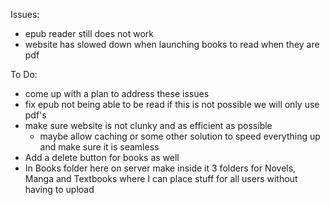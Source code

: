 Issues:
 - epub reader still does not work
 - website has slowed down when launching books to read when they are pdf 

To Do:
 - come up with a plan to address these issues
 - fix epub not being able to be read if this is not possible we will only use pdf's
 - make sure website is not clunky and as efficient as possible
    - maybe allow caching or some other solution to speed everything up and make sure it is seamless
 - Add a delete button for books as well
 - In Books folder here on server make inside it 3 folders for Novels, Manga and Textbooks where I can place stuff for all users without having to upload 
